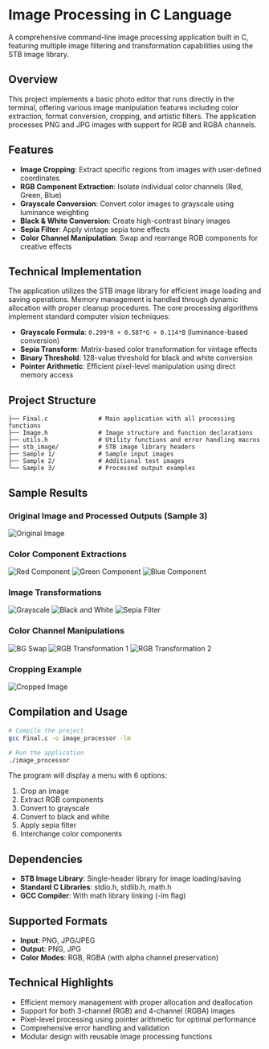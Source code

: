 # Image Processing in C Language

A comprehensive command-line image processing application built in C, featuring multiple image filtering and transformation capabilities using the STB image library.

## Overview

This project implements a basic photo editor that runs directly in the terminal, offering various image manipulation features including color extraction, format conversion, cropping, and artistic filters. The application processes PNG and JPG images with support for RGB and RGBA channels.

## Features

- **Image Cropping**: Extract specific regions from images with user-defined coordinates
- **RGB Component Extraction**: Isolate individual color channels (Red, Green, Blue)
- **Grayscale Conversion**: Convert color images to grayscale using luminance weighting
- **Black & White Conversion**: Create high-contrast binary images
- **Sepia Filter**: Apply vintage sepia tone effects
- **Color Channel Manipulation**: Swap and rearrange RGB components for creative effects

## Technical Implementation

The application utilizes the STB image library for efficient image loading and saving operations. Memory management is handled through dynamic allocation with proper cleanup procedures. The core processing algorithms implement standard computer vision techniques:

- **Grayscale Formula**: `0.299*R + 0.587*G + 0.114*B` (luminance-based conversion)
- **Sepia Transform**: Matrix-based color transformation for vintage effects
- **Binary Threshold**: 128-value threshold for black and white conversion
- **Pointer Arithmetic**: Efficient pixel-level manipulation using direct memory access

## Project Structure

```
├── Final.c              # Main application with all processing functions
├── Image.h              # Image structure and function declarations
├── utils.h              # Utility functions and error handling macros
├── stb_image/           # STB image library headers
├── Sample 1/            # Sample input images
├── Sample 2/            # Additional test images
└── Sample 3/            # Processed output examples
```

## Sample Results

### Original Image and Processed Outputs (Sample 3)

![Original Image](Sample%203/Original%20Image.jpg)

### Color Component Extractions
![Red Component](Sample%203/Red.png)
![Green Component](Sample%203/Green.png) 
![Blue Component](Sample%203/Blue.png)

### Image Transformations
![Grayscale](Sample%203/Grayscale.png)
![Black and White](Sample%203/Black_and_White.jpg)
![Sepia Filter](Sample%203/Sepia.png)

### Color Channel Manipulations
![BG Swap](Sample%203/BG.png)
![RGB Transformation 1](Sample%203/RGB1.png)
![RGB Transformation 2](Sample%203/RGB2.png)

### Cropping Example
![Cropped Image](Sample%203/Crop.png)

## Compilation and Usage

```bash
# Compile the project
gcc Final.c -o image_processor -lm

# Run the application
./image_processor
```

The program will display a menu with 6 options:
1. Crop an image
2. Extract RGB components
3. Convert to grayscale
4. Convert to black and white
5. Apply sepia filter
6. Interchange color components

## Dependencies

- **STB Image Library**: Single-header library for image loading/saving
- **Standard C Libraries**: stdio.h, stdlib.h, math.h
- **GCC Compiler**: With math library linking (-lm flag)

## Supported Formats

- **Input**: PNG, JPG/JPEG
- **Output**: PNG, JPG
- **Color Modes**: RGB, RGBA (with alpha channel preservation)

## Technical Highlights

- Efficient memory management with proper allocation and deallocation
- Support for both 3-channel (RGB) and 4-channel (RGBA) images
- Pixel-level processing using pointer arithmetic for optimal performance
- Comprehensive error handling and validation
- Modular design with reusable image processing functions
